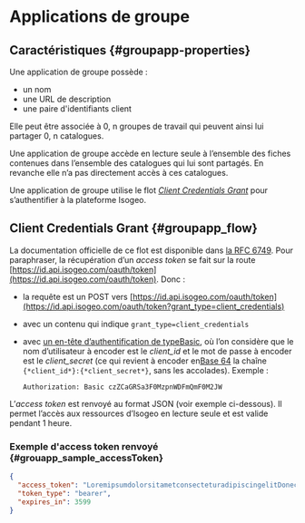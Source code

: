 # Applications de groupe

## Caractéristiques {#groupapp-properties}

Une application de groupe possède :

* un nom
* une URL de description
* une paire d'identifiants client

Elle peut être associée à 0, n groupes de travail qui peuvent ainsi lui partager 0, n catalogues.

Une application de groupe accède en lecture seule à l’ensemble des fiches contenues dans l’ensemble des catalogues qui lui sont partagés. En revanche elle n’a pas directement accès à ces catalogues.

Une application de groupe utilise le flot [_Client Credentials Grant_](#client-credentials-grant) pour s’authentifier à la plateforme Isogeo.

## Client Credentials Grant {#groupapp_flow}

La documentation officielle de ce flot est disponible dans [la RFC 6749](https://tools.ietf.org/html/rfc6749#section-4.4). Pour paraphraser, la récupération d’un _access token_ se fait sur la route [https://id.api.isogeo.com/oauth/token](https://id.api.isogeo.com/oauth/token). Donc :

* la requête est un POST vers [https://id.api.isogeo.com/oauth/token](https://id.api.isogeo.com/oauth/token?grant_type=client_credentials)

* avec un contenu qui indique `grant_type=client_credentials`

* avec [un en-tête d’authentification de typeBasic](http://tools.ietf.org/html/rfc2617#section-2), où l’on considère que le nom d’utilisateur à encoder est le *client_id* et le mot de passe à encoder est le *client_secret* (ce qui revient à encoder en[Base 64](https://en.wikipedia.org/wiki/Base64) la chaîne `{*client_id*}:{*client_secret*}`, sans les accolades). Exemple :

  `Authorization: Basic czZCaGRSa3F0MzpnWDFmQmF0M2JW`

L’_access token_ est renvoyé au format JSON (voir exemple ci-dessous). Il permet l’accès aux ressources d’Isogeo en lecture seule et est valide pendant 1 heure.

### Exemple d'access token renvoyé {#grouapp_sample_accessToken}

```json
{
  "access_token": "LoremipsumdolorsitametconsecteturadipiscingelitDonecmaurismaurisvariusacdictumvelviverrainvelitProinidvenenatisipsumutlaciniajustoFusceidexeratDuisutlectusinelitvehiculaconsequatvitaeacnullaDonecnibhnibhtristiqueatenimaliquamcursusultricesvelitQuisquepulvinarurnaveldictumefficiturvelitliberomollisduinecpulvinarliguladoloratquamSedtinciduntnequesitametvolutpat",
  "token_type": "bearer",
  "expires_in": 3599
}
```